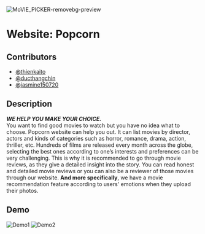 ![MoVIE_PICKER-removebg-preview](https://user-images.githubusercontent.com/85243027/194054197-1eede0c6-4e7c-483f-a7e1-6592f37c340c.png)
# Website: Popcorn 
## Contributors

- [@thienkaito](https://www.github.com/thienkaito)
- [@ducthangchin](https://github.com/ducthangchin)
- [@jasmine150720](https://github.com/jasmine150720)
## Description
***WE HELP YOU MAKE YOUR CHOICE. <br/>***
You want to find good movies to watch but you have no idea what to choose. Popcorn website can help you out. It can list movies by director, actors and kinds of categories such as horror, romance, drama, action, thriller, etc. Hundreds of films are released every month across the globe, selecting the best ones according to one’s interests and preferences can be very challenging. This is why it is recommended to go through movie reviews, as they give a detailed insight into the story. 
You can read honest and detailed movie reviews or you can also be a reviewer of those movies through our website. **And more specifically**, we have a movie recommendation feature according to users' emotions when they upload their photos.

## Demo

![Demo1](https://github.com/kaitouz/MoviePicker/blob/main/Image/Dashboard.png)
![Demo2](https://github.com/kaitouz/MoviePicker/blob/main/Image/Search.png)
